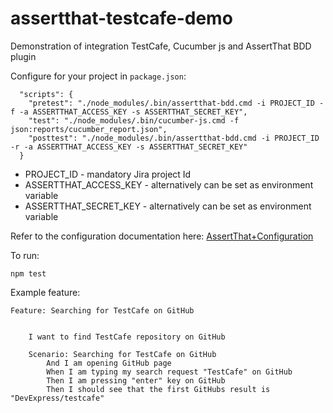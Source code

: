 # assertthat-testcafe-demo
Demonstration of integration TestCafe, Cucumber js and AssertThat BDD plugin

Configure for your project in ```package.json```:

```
  "scripts": {
    "pretest": "./node_modules/.bin/assertthat-bdd.cmd -i PROJECT_ID -f -a ASSERTTHAT_ACCESS_KEY -s ASSERTTHAT_SECRET_KEY",
    "test": "./node_modules/.bin/cucumber-js.cmd -f json:reports/cucumber_report.json",
    "posttest": "./node_modules/.bin/assertthat-bdd.cmd -i PROJECT_ID -r -a ASSERTTHAT_ACCESS_KEY -s ASSERTTHAT_SECRET_KEY"
  }
```
* PROJECT_ID - mandatory Jira project Id
* ASSERTTHAT_ACCESS_KEY - alternatively can be set as environment variable
* ASSERTTHAT_SECRET_KEY - alternatively can be set as environment variable

Refer to the configuration documentation here: [AssertThat+Configuration](https://assertthat.atlassian.net/wiki/spaces/ABTM/pages/725385217/AssertThat+Configuration)

To run: 

```npm test```

Example feature:

```
Feature: Searching for TestCafe on GitHub


    I want to find TestCafe repository on GitHub

    Scenario: Searching for TestCafe on GitHub
        And I am opening GitHub page
        When I am typing my search request "TestCafe" on GitHub
        Then I am pressing "enter" key on GitHub
        Then I should see that the first GitHubs result is "DevExpress/testcafe"
```
